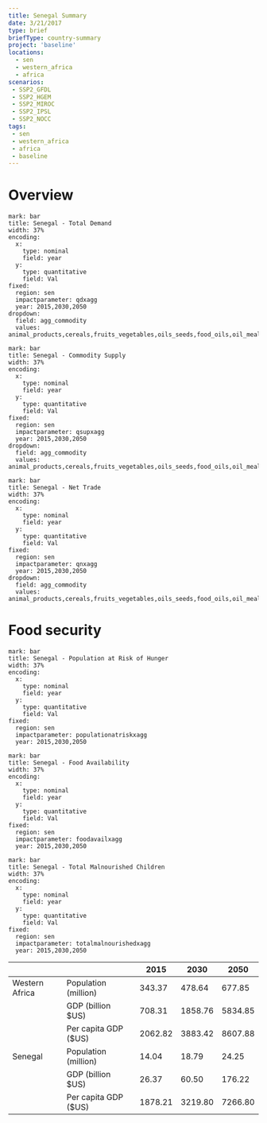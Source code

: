 ```yaml
---
title: Senegal Summary
date: 3/21/2017
type: brief
briefType: country-summary
project: 'baseline'
locations:
  - sen
  - western_africa
  - africa
scenarios:
 - SSP2_GFDL
 - SSP2_HGEM
 - SSP2_MIROC
 - SSP2_IPSL
 - SSP2_NOCC
tags:
 - sen
 - western_africa
 - africa
 - baseline
---
```

# Overview 

```chart
mark: bar
title: Senegal - Total Demand
width: 37%
encoding:
  x:
    type: nominal
    field: year
  y:
    type: quantitative
    field: Val
fixed:
  region: sen
  impactparameter: qdxagg
  year: 2015,2030,2050
dropdown:
  field: agg_commodity
  values: animal_products,cereals,fruits_vegetables,oils_seeds,food_oils,oil_meals,other,pulses,roots_tubers,sugar
```

```chart
mark: bar
title: Senegal - Commodity Supply
width: 37%
encoding:
  x:
    type: nominal
    field: year
  y:
    type: quantitative
    field: Val
fixed:
  region: sen
  impactparameter: qsupxagg
  year: 2015,2030,2050
dropdown:
  field: agg_commodity
  values: animal_products,cereals,fruits_vegetables,oils_seeds,food_oils,oil_meals,other,pulses,roots_tubers,sugar
```

```chart
mark: bar
title: Senegal - Net Trade
width: 37%
encoding:
  x:
    type: nominal
    field: year
  y:
    type: quantitative
    field: Val
fixed:
  region: sen
  impactparameter: qnxagg
  year: 2015,2030,2050
dropdown:
  field: agg_commodity
  values: animal_products,cereals,fruits_vegetables,oils_seeds,food_oils,oil_meals,other,pulses,roots_tubers,sugar
```

# Food security

```chart
mark: bar
title: Senegal - Population at Risk of Hunger
width: 37%
encoding:
  x:
    type: nominal
    field: year
  y:
    type: quantitative
    field: Val
fixed:
  region: sen
  impactparameter: populationatriskxagg
  year: 2015,2030,2050
```

```chart
mark: bar
title: Senegal - Food Availability
width: 37%
encoding:
  x:
    type: nominal
    field: year
  y:
    type: quantitative
    field: Val
fixed:
  region: sen
  impactparameter: foodavailxagg
  year: 2015,2030,2050
```

```chart
mark: bar
title: Senegal - Total Malnourished Children
width: 37%
encoding:
  x:
    type: nominal
    field: year
  y:
    type: quantitative
    field: Val
fixed:
  region: sen
  impactparameter: totalmalnourishedxagg
  year: 2015,2030,2050
```

|   |   | 2015 | 2030 | 2050 |
|---|---|---|---|---|
| Western Africa | Population (million) | 343.37 | 478.64 | 677.85 |
|  | GDP (billion $US) | 708.31 | 1858.76 | 5834.85 |
|  | Per capita GDP ($US) | 2062.82 | 3883.42 | 8607.88 |
| Senegal | Population (million) | 14.04 | 18.79 | 24.25 |
|  | GDP (billion $US) | 26.37 | 60.50 | 176.22 |
|  | Per capita GDP ($US) | 1878.21| 3219.80| 7266.80|